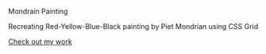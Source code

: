 Mondrain Painting

Recreating Red-Yellow-Blue-Black painting by Piet Mondrian using CSS Grid


[Check out my work](https://nrizal0.github.io/Mondrain-Painting/)
